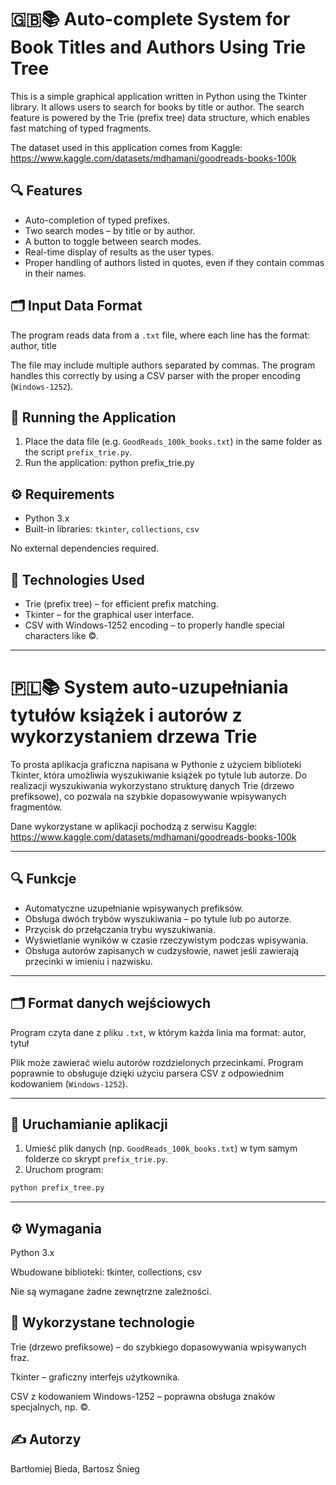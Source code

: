 # 🇬🇧📚 Auto-complete System for Book Titles and Authors Using Trie Tree

This is a simple graphical application written in Python using the Tkinter library. It allows users to search for books by title or author. The search feature is powered by the Trie (prefix tree) data structure, which enables fast matching of typed fragments.

The dataset used in this application comes from Kaggle: https://www.kaggle.com/datasets/mdhamani/goodreads-books-100k

## 🔍 Features

- Auto-completion of typed prefixes.
- Two search modes – by title or by author.
- A button to toggle between search modes.
- Real-time display of results as the user types.
- Proper handling of authors listed in quotes, even if they contain commas in their names.

## 🗂 Input Data Format

The program reads data from a `.txt` file, where each line has the format:
author, title

The file may include multiple authors separated by commas. The program handles this correctly by using a CSV parser with the proper encoding (`Windows-1252`).

## 🚀 Running the Application

1. Place the data file (e.g. `GoodReads_100k_books.txt`) in the same folder as the script `prefix_trie.py`.
2. Run the application:
   python prefix_trie.py

## ⚙️ Requirements

- Python 3.x  
- Built-in libraries: `tkinter`, `collections`, `csv`

No external dependencies required.

## 🧠 Technologies Used

- Trie (prefix tree) – for efficient prefix matching.
- Tkinter – for the graphical user interface.
- CSV with Windows-1252 encoding – to properly handle special characters like ©.

---

# 🇵🇱📚 System auto-uzupełniania tytułów książek i autorów z wykorzystaniem drzewa Trie

To prosta aplikacja graficzna napisana w Pythonie z użyciem biblioteki Tkinter, która umożliwia wyszukiwanie książek po tytule lub autorze. Do realizacji wyszukiwania wykorzystano strukturę danych Trie (drzewo prefiksowe), co pozwala na szybkie dopasowywanie wpisywanych fragmentów.

Dane wykorzystane w aplikacji pochodzą z serwisu Kaggle: https://www.kaggle.com/datasets/mdhamani/goodreads-books-100k

---

## 🔍 Funkcje

- Automatyczne uzupełnianie wpisywanych prefiksów.
- Obsługa dwóch trybów wyszukiwania – po tytule lub po autorze.
- Przycisk do przełączania trybu wyszukiwania.
- Wyświetlanie wyników w czasie rzeczywistym podczas wpisywania.
- Obsługa autorów zapisanych w cudzysłowie, nawet jeśli zawierają przecinki w imieniu i nazwisku.

---

## 🗂 Format danych wejściowych

Program czyta dane z pliku `.txt`, w którym każda linia ma format:
autor, tytuł


Plik może zawierać wielu autorów rozdzielonych przecinkami. Program poprawnie to obsługuje dzięki użyciu parsera CSV z odpowiednim kodowaniem (`Windows-1252`).

---

## 🚀 Uruchamianie aplikacji

1. Umieść plik danych (np. `GoodReads_100k_books.txt`) w tym samym folderze co skrypt `prefix_trie.py`.
2. Uruchom program:
```bash
python prefix_tree.py
```

---

## ⚙️ Wymagania
Python 3.x

Wbudowane biblioteki: tkinter, collections, csv

Nie są wymagane żadne zewnętrzne zależności.

## 🧠 Wykorzystane technologie
Trie (drzewo prefiksowe) – do szybkiego dopasowywania wpisywanych fraz.

Tkinter – graficzny interfejs użytkownika.

CSV z kodowaniem Windows-1252 – poprawna obsługa znaków specjalnych, np. ©.

## ✍️ Autorzy
Bartłomiej Bieda, Bartosz Śnieg
